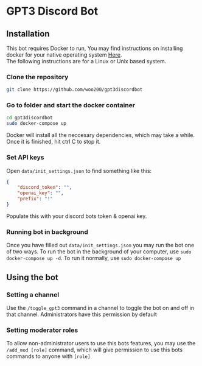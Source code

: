 # GPT3 Discord Bot

## Installation
This bot requires Docker to run, You may find instructions on installing docker for your native operating system [Here](https://docs.docker.com/get-docker/). <br/>
The following instructions are for a Linux or Unix based system. 

### Clone the repository
```bash
git clone https://github.com/woo200/gpt3discordbot
```

### Go to folder and start the docker container
```bash
cd gpt3discordbot
sudo docker-compose up
```
Docker will install all the neccesary dependencies, which may take a while. Once it is finished, hit ctrl C to stop it.

### Set API keys
Open `data/init_settings.json` to find something like this:
```json
{
    "discord_token": "",
    "openai_key": "",
    "prefix": "!"
}
```
Populate this with your discord bots token & openai key.

### Running bot in background
Once you have filled out `data/init_settings.json` you may run the bot one of two ways. To run the bot in the background of your computer, use `sudo docker-compose up -d`. To run it normally, use `sudo docker-compose up`

## Using the bot

### Setting a channel 
Use the `/toggle_gpt3` command in a channel to toggle the bot on and off in that channel. Administrators have this permission by default

### Setting moderator roles
To allow non-administrator users to use this bots features, you may use the `/add_mod [role]` command, which will give permission to use this bots commands to anyone with `[role]` 
